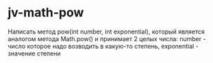 # jv-math-pow

Написать метод pow(int number, int exponential), который является аналогом метода Math.pow() и принимает 2 целых числа: number - число которое надо возводить в какую-то степень, exponential - значение степени

